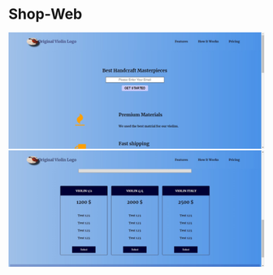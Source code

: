 # Shop-Web

<img src="https://github.com/Azadehkooshesh/Shop-Web/blob/master/4.jpg">
<br>
<img src="https://github.com/Azadehkooshesh/Shop-Web/blob/master/5.jpg">

